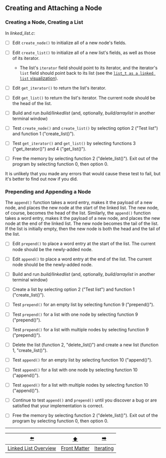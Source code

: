 ## Creating and Attaching a Node

### Creating a Node, Creating a List

In *linked_list.c*:

- [ ] Edit `create_node()` to initialize all of a new node's fields.
- [ ] Edit `create_list()` to initialize all of a new list's fields, as well as those of its iterator.
  - The list's `iterator` field should point to its iterator, and the iterator's `list` field should point back to its list (see the [`list_t as a linked list` visualization](BB-data-structure.md#list_t-as-a-linked-list)).
- [ ] Edit `get_iterator()` to return the list's iterator.
- [ ] Edit `get_list()` to return the list's iterator. The current node should be the head of the list.


- [ ] Build and run *build/linkedlist* (and, optionally, *build/arraylist* in another terminal window)
- [ ] Test `create_node()` and `create_list()` by selecting option 2 ("Test list") and function 1 ("create_list()").
- [ ] Test `get_iterator()` and `get_list()` by selecting functions 3 ("get_iterator()") and 4 ("get_list()").
- [ ] Free the memory by selecting function 2 ("delete_list()").
  Exit out of the program by selecting function 0, then option 0.

It is unlikely that you made any errors that would cause these test to fail,
but it's better to find out now if you did.

### Prepending and Appending a Node

The `append()` function takes a word entry, makes it the payload of a new node, and places the new node at the start of the linked list.
The new node, of course, becomes the head of the list.
Similarly, the `append()` function takes a word entry, makes it the payload of a new node, and places the new node at the end of the linked list.
The new node becomes the tail of the list.
If the list is initially empty, then the new node is both the head and the tail of the list.


- [ ] Edit `prepend()` to place a word entry at the start of the list. The current node should be the newly-added node.
- [ ] Edit `append()` to place a word entry at the end of the list. The current node should be the newly-added node.


- [ ] Build and run *build/linkedlist* (and, optionally, *build/arraylist* in another terminal window)
- [ ] Create a list by selecting option 2 ("Test list") and function 1 ("create_list()").
- [ ] Test `prepend()` for an empty list by selecting function 9 ("prepend()").
- [ ] Test `prepend()` for a list with one node by selecting function 9 ("prepend()").
- [ ] Test `prepend()` for a list with multiple nodes by selecting function 9 ("prepend()").
- [ ] Delete the list (function 2, "delete_list()") and create a new list (function 1, "create_list()").
- [ ] Test `append()` for an empty list by selecting function 10 ("append()").
- [ ] Test `append()` for a list with one node by selecting function 10 ("append()").
- [ ] Test `append()` for a list with multiple nodes by selecting function 10 ("append()").
- [ ] Continue to test `append()` and `prepend()` until you discover a bug or are satisfied that your implementation is correct.
- [ ] Free the memory by selecting function 2 ("delete_list()").
  Exit out of the program by selecting function 0, then option 0.

---

|          [⬅️](07-linked-list-overview.md)          |      [⬆️](../README.md)      |    [➡️](09-iterating.md)     |
|:--------------------------------------------------:|:----------------------------:|:----------------------------:|
| [Linked List Overview](07-linked-list-overview.md) | [Front Matter](../README.md) | [Iterating](09-iterating.md) |
